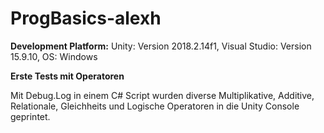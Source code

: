 # ProgBasics-alexh


**Development Platform:** Unity: Version 2018.2.14f1, Visual Studio: Version 15.9.10, OS: Windows


**Erste Tests mit Operatoren**

Mit Debug.Log in einem C# Script wurden diverse Multiplikative, Additive, Relationale, Gleichheits und Logische Operatoren in die Unity Console geprintet.


